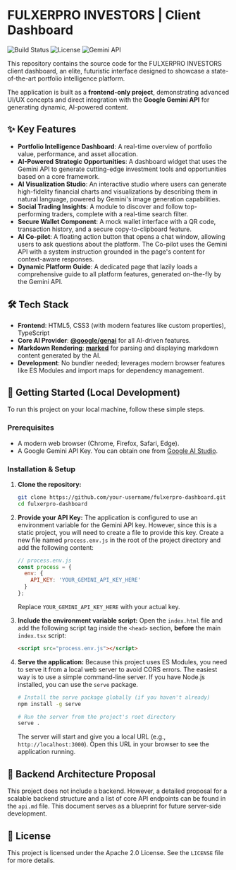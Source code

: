 # FULXERPRO INVESTORS | Client Dashboard

![Build Status](https://img.shields.io/badge/build-passing-brightgreen)
![License](https://img.shields.io/badge/license-Apache%202.0-blue)
![Gemini API](https://img.shields.io/badge/API-Google%20Gemini-4285F4)

This repository contains the source code for the FULXERPRO INVESTORS client dashboard, an elite, futuristic interface designed to showcase a state-of-the-art portfolio intelligence platform.

The application is built as a **frontend-only project**, demonstrating advanced UI/UX concepts and direct integration with the **Google Gemini API** for generating dynamic, AI-powered content.

## ✨ Key Features

- **Portfolio Intelligence Dashboard**: A real-time overview of portfolio value, performance, and asset allocation.
- **AI-Powered Strategic Opportunities**: A dashboard widget that uses the Gemini API to generate cutting-edge investment tools and opportunities based on a core framework.
- **AI Visualization Studio**: An interactive studio where users can generate high-fidelity financial charts and visualizations by describing them in natural language, powered by Gemini's image generation capabilities.
- **Social Trading Insights**: A module to discover and follow top-performing traders, complete with a real-time search filter.
- **Secure Wallet Component**: A mock wallet interface with a QR code, transaction history, and a secure copy-to-clipboard feature.
- **AI Co-pilot**: A floating action button that opens a chat window, allowing users to ask questions about the platform. The Co-pilot uses the Gemini API with a system instruction grounded in the page's content for context-aware responses.
- **Dynamic Platform Guide**: A dedicated page that lazily loads a comprehensive guide to all platform features, generated on-the-fly by the Gemini API.

## 🛠️ Tech Stack

- **Frontend**: HTML5, CSS3 (with modern features like custom properties), TypeScript
- **Core AI Provider**: **[@google/genai](https://www.npmjs.com/package/@google/genai)** for all AI-driven features.
- **Markdown Rendering**: **[marked](https://marked.js.org/)** for parsing and displaying markdown content generated by the AI.
- **Development**: No bundler needed; leverages modern browser features like ES Modules and import maps for dependency management.

## 🚀 Getting Started (Local Development)

To run this project on your local machine, follow these simple steps.

### Prerequisites

- A modern web browser (Chrome, Firefox, Safari, Edge).
- A Google Gemini API Key. You can obtain one from [Google AI Studio](https://aistudio.google.com/app/apikey).

### Installation & Setup

1.  **Clone the repository:**
    ```sh
    git clone https://github.com/your-username/fulxerpro-dashboard.git
    cd fulxerpro-dashboard
    ```

2.  **Provide your API Key:**
    The application is configured to use an environment variable for the Gemini API key. However, since this is a static project, you will need to create a file to provide this key. Create a new file named `process.env.js` in the root of the project directory and add the following content:

    ```javascript
    // process.env.js
    const process = {
      env: {
        API_KEY: 'YOUR_GEMINI_API_KEY_HERE'
      }
    };
    ```
    Replace `YOUR_GEMINI_API_KEY_HERE` with your actual key.

3.  **Include the environment variable script:**
    Open the `index.html` file and add the following script tag inside the `<head>` section, **before** the main `index.tsx` script:

    ```html
    <script src="process.env.js"></script>
    ```

4.  **Serve the application:**
    Because this project uses ES Modules, you need to serve it from a local web server to avoid CORS errors. The easiest way is to use a simple command-line server. If you have Node.js installed, you can use the `serve` package.

    ```sh
    # Install the serve package globally (if you haven't already)
    npm install -g serve

    # Run the server from the project's root directory
    serve .
    ```

    The server will start and give you a local URL (e.g., `http://localhost:3000`). Open this URL in your browser to see the application running.

## 📝 Backend Architecture Proposal

This project does not include a backend. However, a detailed proposal for a scalable backend structure and a list of core API endpoints can be found in the `api.md` file. This document serves as a blueprint for future server-side development.

## 📄 License

This project is licensed under the Apache 2.0 License. See the `LICENSE` file for more details.
